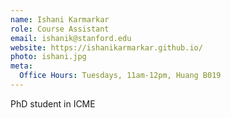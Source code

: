 ```yaml
---
name: Ishani Karmarkar
role: Course Assistant
email: ishanik@stanford.edu
website: https://ishanikarmarkar.github.io/
photo: ishani.jpg
meta:
  Office Hours: Tuesdays, 11am-12pm, Huang B019
---
```


PhD student in ICME
